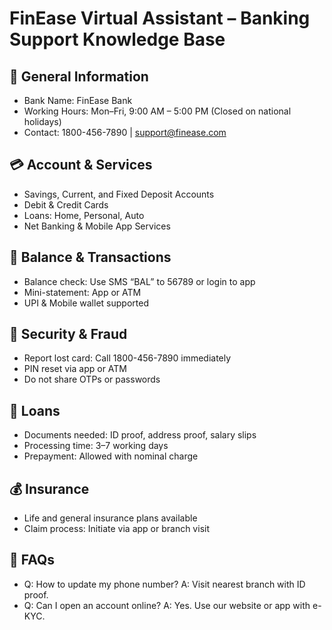 # FinEase Virtual Assistant – Banking Support Knowledge Base

## 🏦 General Information

- Bank Name: FinEase Bank
- Working Hours: Mon–Fri, 9:00 AM – 5:00 PM (Closed on national holidays)
- Contact: 1800-456-7890 | support@finease.com

## 💳 Account & Services

- Savings, Current, and Fixed Deposit Accounts
- Debit & Credit Cards
- Loans: Home, Personal, Auto
- Net Banking & Mobile App Services

## 🧾 Balance & Transactions

- Balance check: Use SMS “BAL” to 56789 or login to app
- Mini-statement: App or ATM
- UPI & Mobile wallet supported

## 🔐 Security & Fraud

- Report lost card: Call 1800-456-7890 immediately
- PIN reset via app or ATM
- Do not share OTPs or passwords

## 💼 Loans

- Documents needed: ID proof, address proof, salary slips
- Processing time: 3–7 working days
- Prepayment: Allowed with nominal charge

## 💰 Insurance

- Life and general insurance plans available
- Claim process: Initiate via app or branch visit

## 🧠 FAQs

- Q: How to update my phone number?
  A: Visit nearest branch with ID proof.
- Q: Can I open an account online?
  A: Yes. Use our website or app with e-KYC.
